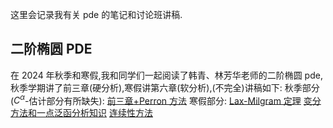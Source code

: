 这里会记录我有关 pde 的笔记和讨论班讲稿.

## 二阶椭圆 PDE

在 2024 年秋季和寒假,我和同学们一起阅读了韩青、林芳华老师的二阶椭圆 pde,秋季学期讲了前三章(硬分析),寒假讲第六章(软分析),(不完全)讲稿如下:
秋季部分($C^\alpha$-估计部分有所缺失):
[前三章+Perron 方法](秋季讨论.pdf)
寒假部分:
[Lax-Milgram 定理](note1.pdf)
[变分方法和一点泛函分析知识](note2.1.pdf)
[连续性方法](note2.2.pdf)
